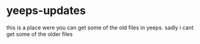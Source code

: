 # yeeps-updates
this is a place were you can get some of the old files in yeeps.
sadly i cant get some of the older files
